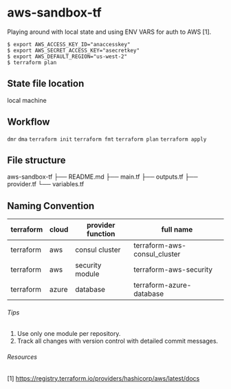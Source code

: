 # aws-sandbox-tf
Playing around with local state and using ENV VARS for auth to AWS [1].

```
$ export AWS_ACCESS_KEY_ID="anaccesskey"
$ export AWS_SECRET_ACCESS_KEY="asecretkey"
$ export AWS_DEFAULT_REGION="us-west-2"
$ terraform plan
```

## State file location
local machine

## Workflow
`dmr`
`dma`
`terraform init`
`terraform fmt`
`terraform plan`
`terraform apply`

## File structure

aws-sandbox-tf
├── README.md
├── main.tf
├── outputs.tf
├── provider.tf
└── variables.tf

## Naming Convention

| terraform	| cloud | provider	function	| full name
|--------|--------|--------|--------|
|terraform	| aws	| consul cluster	| terraform-aws-consul_cluster
|terraform	| aws	| security module	| terraform-aws-security
|terraform	| azure	| database	| terraform-azure-database

###### Tips
1. Use only one module per repository.
2. Track all changes with version control with detailed commit messages.

###### Resources
[1] https://registry.terraform.io/providers/hashicorp/aws/latest/docs
